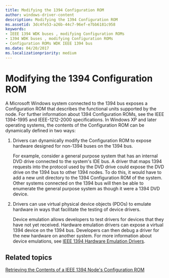 ```yaml
---
title: Modifying the 1394 Configuration ROM
author: windows-driver-content
description: Modifying the 1394 Configuration ROM
ms.assetid: 3dc4fe53-a26b-44c7-96ef-e7bb6181c958
keywords:
- IEEE 1394 WDK buses , modifying Configuration ROMs
- 1394 WDK buses , modifying Configuration ROMs
- Configuration ROMs WDK IEEE 1394 bus
ms.date: 04/20/2017
ms.localizationpriority: medium
---
```


# Modifying the 1394 Configuration ROM





A Microsoft Windows system connected to the 1394 bus exposes a Configuration ROM that describes the functional units supported by the node. For further information about 1394 Configuration ROMs, see the IEEE 1394-1995 and IEEE-1212-2000 specifications. In Windows XP and later operating systems, the contents of the Configuration ROM can be dynamically defined in two ways:

1.  Drivers can dynamically modify the Configuration ROM to expose hardware designed for non-1394 buses on the 1394 bus.

    For example, consider a general purpose system that has an internal DVD drive connected to the system's IDE bus. A driver that maps 1394 requests into the protocol used by the DVD drive could expose the DVD drive on the 1394 bus to other 1394 nodes. To do this, it would have to add a new unit directory to the 1394 Configuration ROM of the system. Other systems connected on the 1394 bus will then be able to enumerate the general purpose system as though it were a 1394 DVD device.

2.  Drivers can use virtual physical device objects (PDOs) to emulate hardware in ways that facilitate the testing of device drivers.

    Device emulation allows developers to test drivers for devices that they have not yet received. Hardware emulation drivers can expose a virtual 1394 device on the 1394 bus. Developers can then debug a driver for the new hardware on another system. For more information about device emulations, see [IEEE 1394 Hardware Emulation Drivers](https://msdn.microsoft.com/library/windows/hardware/ff537214).

## Related topics
[Retrieving the Contents of a IEEE 1394 Node's Configuration ROM](https://msdn.microsoft.com/library/windows/hardware/gg266408)  



